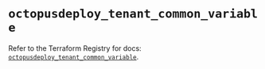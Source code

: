 # `octopusdeploy_tenant_common_variable`

Refer to the Terraform Registry for docs: [`octopusdeploy_tenant_common_variable`](https://registry.terraform.io/providers/octopusdeploylabs/octopusdeploy/0.43.2/docs/resources/tenant_common_variable).
